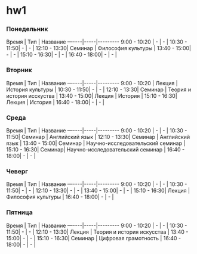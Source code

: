 # hw1

### Понедельник
Время | Тип | Название
—----|-----|---------
9:00 - 10:20 | - | - | 
10:30 - 11:50| - | - |
12:10 - 13:30| Семинар | Философия культуры |
13:40 - 15:00| - | - |
15:10 - 16:30| - | - |
16:40 - 18:00| - | - |

### Вторник
Время | Тип | Название
—----|-----|---------
9:00 - 10:20 | Лекция | История культуры |
10:30 - 11:50| - | - |
12:10 - 13:30| Семинар | Теория и история исскуства |
13:40 - 15:00| Лекция | История |
15:10 - 16:30| Лекция | История |
16:40 - 18:00| - | - |
### Среда
Время | Тип | Название
—----|-----|---------
9:00 - 10:20 | - | - | 
10:30 - 11:50| Семинар | Английский язык |
12:10 - 13:30| Семинар | Английский язык |
13:40 - 15:00| Семинар | Научно-исследовательский семинар |
15:10 - 16:30| Семинар| Научно-исследовательский семинар |
16:40 - 18:00| - | - |
### Чеверг
Время | Тип | Название
—----|-----|---------
9:00 - 10:20 | - | - | 
10:30 - 11:50| - | - |
12:10 - 13:30| - | - |
13:40 - 15:00| - | - |
15:10 - 16:30| Лекция | Философия культуры |
16:40 - 18:00| - | - |
### Пятница
Время | Тип | Название
—----|-----|---------
9:00 - 10:20 | - | - | 
10:30 - 11:50| - | - |
12:10 - 13:30| Лекция | Теория и история искусства |
13:40 - 15:00| - | - |
15:10 - 16:30| Семинар | Цифровая грамотность |
16:40 - 18:00| - | - |
